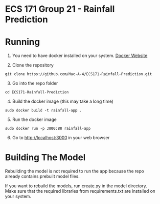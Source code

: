 # ECS 171 Group 21 - Rainfall Prediction

# Running

1. You need to have docker installed on your system. [Docker Website](https://www.docker.com/)

2. Clone the repository

```
git clone https://github.com/Mac-A-4/ECS171-Rainfall-Prediction.git
```

3. Go into the repo folder

```
cd ECS171-Rainfall-Prediction
```

4. Build the docker image (this may take a long time)

```
sudo docker build -t rainfall-app .
```

5. Run the docker image

```
sudo docker run -p 3000:80 rainfall-app
```

6. Go to [http://localhost:3000](http://localhost:3000) in your web browser

# Building The Model

Rebuilding the model is not required to run the app because the repo already contains prebuilt model files.

If you want to rebuild the models, run create.py in the model directory. Make sure that the required libraries from requirements.txt are installed on your system.
